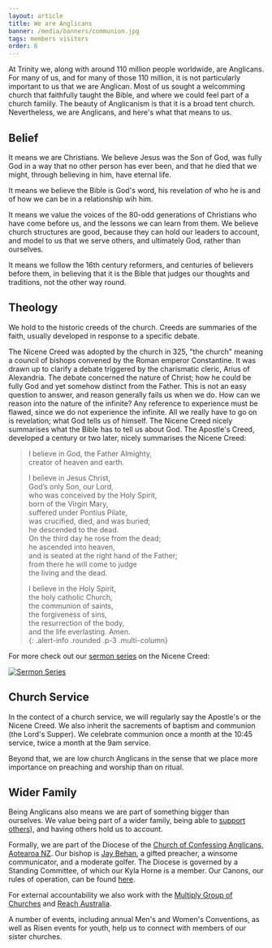 ```yaml
---
layout: article
title: We are Anglicans
banner: /media/banners/communion.jpg
tags: members visitors
order: 6
---
```


At Trinity we, along with around 110 million people worldwide, are Anglicans. For many of us, and for many of those 110 million, it is not particularly important to us that we are Anglican. Most of us sought a welcomming church that faithfully taught the Bible, and where we could feel part of a church famiily. The beauty of Anglicanism is that it is a broad tent church. Nevertheless, we are Anglicans, and here's what that means to us.

<!--excerpt end-->

## Belief

It means we are Christians. We believe Jesus was the Son of God, was fully God in a way that no other person has ever been, and that he died that we might, through believing in him, have eternal life.

It means we believe the Bible is God's word, his revelation of who he is and of how we can be in a relationship wih him.

It means we value the voices of the 80-odd generations of Christians who have come before us, and the lessons we can learn from them. We believe church structures are good, because they can hold our leaders to account, and model to us that we serve others, and ultimately God, rather than ourselves.

It means we follow the 16th century reformers, and centuries of believers before them, in believing that it is the Bible that judges our thoughts and traditions, not the other way round. 


## Theology 

We hold to the historic creeds of the church. Creeds are summaries of the faith, usually developed in response to a specific debate. 

The Nicene Creed was adopted by the church in 325, "the church" meaning a council of bishops convened by the Roman emperor Constantine. It was drawn up to clarify a debate triggered by the charismatic cleric, Arius of Alexandria. The debate concerned the nature of Christ; how he could be fully God and yet somehow distinct from the Father. This is not an easy question to answer, and reason generally fails us when we do. How can we reason into the nature of the infinite? Any reference to experience must be flawed, since we do not experience the infinite. All we really have to go on is revelation; what God tells us of himself. The Nicene Creed nicely summarises what the Bible has to tell us about God. The Apostle's Creed, developed a century or two later, nicely summarises the Nicene Creed:

> I believe in God, the Father Almighty,  
> creator of heaven and earth.  
>   
> I believe in Jesus Christ,  
> God’s only Son, our Lord,  
> who was conceived by the Holy Spirit,  
> born of the Virgin Mary,  
> suffered under Pontius Pilate,  
> was crucified, died, and was buried;  
> he descended to the dead.  
> On the third day he rose from the dead;  
> he ascended into heaven,  
> and is seated at the right hand of the Father;  
> from there he will come to judge  
> the living and the dead.  
>   
> I believe in the Holy Spirit,  
> the holy catholic Church,  
> the communion of saints,  
> the forgiveness of sins,  
> the resurrection of the body,  
> and the life everlasting. Amen.  
{: .alert-info .rounded .p-3 .multi-column}

For more check out our [sermon series](https://listen.trinitysc.nz/browse/series/64) on the Nicene Creed:

[![Sermon Series](https://api.sermo.nz/trinitysc/api/v1/series/64/thumbnail)](https://listen.trinitysc.nz/browse/series/64)

## Church Service

In the contect of a church service, we will regularly say the Apostle's or the Nicene Creed. We also inherit the sacrements of baptism and communion (the Lord's Supper). We celebrate communion once a month at the 10:45 service, twice a month at the 9am service.

Beyond that, we are low church Anglicans in the sense that we place more importance on preaching and worship than on ritual.

## Wider Family

Being Anglicans also means we are part of something bigger than ourselves. We value being part of a wider family, being able to [support others](/about/missions)), and having others hold us to account.

Formally, we are part of the Diocese of the [Church of Confessing Anglicans, Aotearoa NZ](https://confessinganglicans.nz/). Our bishop is [Jay Behan](https://confessinganglicans.nz/leadership/), a gifted preacher, a winsome communicator, and a moderate golfer. The Diocese is governed by a Standing Committee, of which our Kyla Horne is a member. Our Canons, our rules of operation, can be found [here](https://confessinganglicans.nz/documents/canons/).

For external accountability we also work with the [Multiply Group of Churches](https://multiply.co.nz/) and [Reach Australia](https://reachaustralia.com.au/).

A number of events, including annual Men's and Women's Conventions, as well as Risen events for youth, help us to connect with members of our sister churches.

